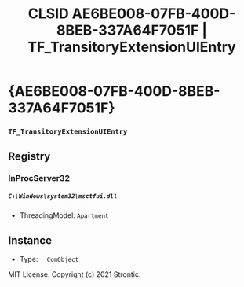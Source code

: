 ﻿---
title: "CLSID AE6BE008-07FB-400D-8BEB-337A64F7051F | TF_TransitoryExtensionUIEntry"
excerpt: What is COM-Object CLSID AE6BE008-07FB-400D-8BEB-337A64F7051F?
---

# {AE6BE008-07FB-400D-8BEB-337A64F7051F}

### `TF_TransitoryExtensionUIEntry`

## Registry


### InProcServer32

##### `C:\Windows\system32\msctfui.dll`
* ThreadingModel: `Apartment`

## Instance

* Type: `__ComObject`

MIT License. Copyright (c) 2021 Strontic.


